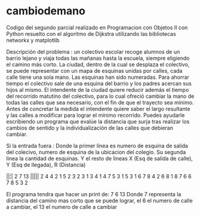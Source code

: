# cambiodemano
Codigo del segundo parcial realizado en Programacion con Objetos II con Python resuelto con el algoritmo de Dijkstra utilizando las bibliotecas networkx y matplotlib

Descripción del problema :
un colectivo escolar recoge alumnos de
un barrio lejano y viaja todas las mañanas
hasta la escuela, siempre eligiendo el
camino más corto. La ciudad, dentro de la
cual se desplaza el colectivo, se puede
representar con un mapa de esquinas
unidas por calles, cada calle tiene una sola
mano. Las esquinas han sido numeradas.
Para ahorrar tiempo el colectivo sale de
una esquina del barrio y los padres
acercan sus hijos al mismo. El intendente
de la ciudad quiere reducir además el
tiempo del recorrido matutino del
colectivo, para lo cual ofreció cambiar la
mano de todas las calles que sea
necesario, con el fin de que el trayecto sea
mínimo.
Antes de concretar la medida el
intendente quiere saber el largo resultante
y las calles a modificar para lograr el
mínimo recorrido. Puedes ayudarle
escribiendo un programa que evalúe la
distancia que surja tras realizar los
cambios de sentido y la individualización
de las calles que debieran cambiar.

Si la entrada fuera : Donde la primer linea
es numero de esquina de salida del colecivo, 
numero de esquina de la
ubicacion del colegio. Su segunda linea 
la cantidad de esquinas. Y el resto de lineas
X (Esq de salida de calle), Y (Esq de llegada), R (Distancia)

||¦|
2 7
13
|||||
2 4 4
2 1 5
2 3 2
3 1 3
4 1 4
7 5 3
1 5 3
1 6 7
8 4 2
6 8 1
8 7 6
6 7 8
5 3 2

El programa tendra que hacer un print de:
7 
6 13
Donde 7 representa la distancia del camino mas corto que se puede lograr,
el 6 el numero de calle a cambiar, el 13 el numero de calle a cambiar





